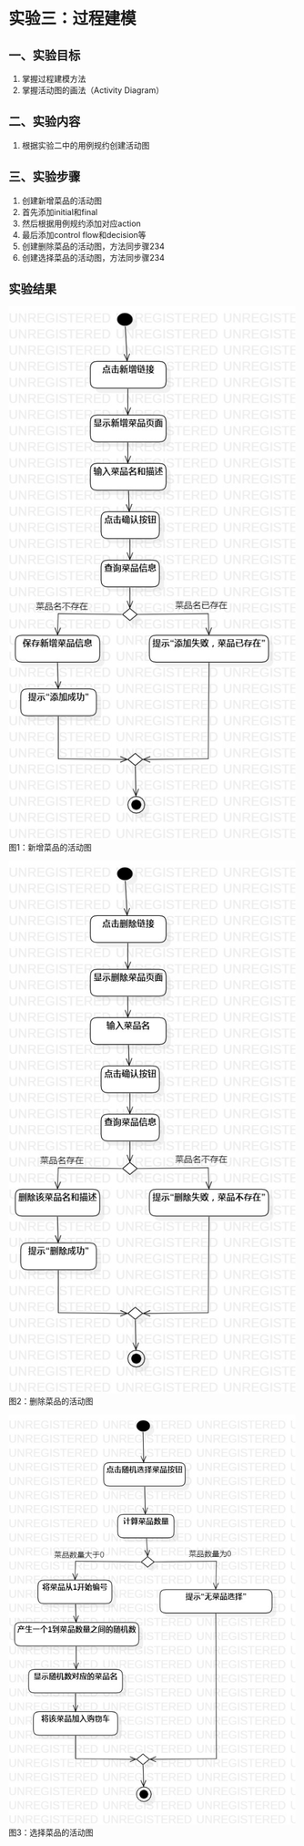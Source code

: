 ﻿# 实验三：过程建模

## 一、实验目标

1. 掌握过程建模方法
2. 掌握活动图的画法（Activity Diagram）

## 二、实验内容

1. 根据实验二中的用例规约创建活动图

## 三、实验步骤

1. 创建新增菜品的活动图
2. 首先添加initial和final
3. 然后根据用例规约添加对应action
4. 最后添加control flow和decision等
5. 创建删除菜品的活动图，方法同步骤234
6. 创建选择菜品的活动图，方法同步骤234


## 实验结果

![新增菜品的活动图](./add.jpg)  
图1：新增菜品的活动图

![删除菜品的活动图](./del.jpg)  
图2：删除菜品的活动图

![选择菜品的活动图](./select2.jpg)  
图3：选择菜品的活动图
